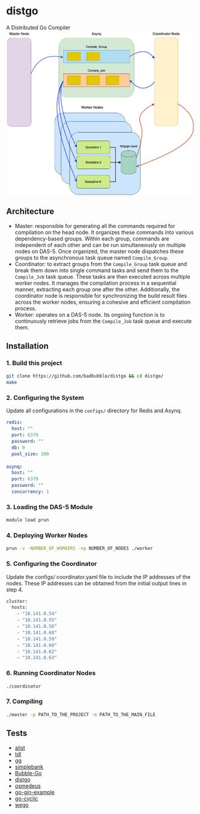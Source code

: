 # distgo
A Distributed Go Compiler
![arch](.github/ds.drawio.png)
## Architecture
* Master: responsible for generating all the commands required for compilation on the head node. It organizes these commands into various dependency-based groups. Within each group, commands are independent of each other and can be run simultaneously on multiple nodes on DAS-5. Once organized, the master node dispatches these groups to the asynchronous task queue named `Compile_Group`.
* Coordinator: to extract groups from the `Compile_Group` task queue and break them down into single command tasks and send them to the `Compile_Job` task queue. These tasks are then executed across multiple worker nodes. It manages the compilation process in a sequential manner, extracting each group one after the other. Additionally, the coordinator node is responsible for synchronizing the build result files across the worker nodes, ensuring a cohesive and efficient compilation process.
* Worker: operates on a DAS-5 node. Its ongoing function is to continuously retrieve jobs from the `Compile_Job` task queue and execute them.
## Installation
### 1. Build this project
```bash
git clone https://github.com/badbubble/distgo && cd distgo/
make
```
### 2. Configuring the System
Update all configurations in the `configs/` directory for Redis and Asynq.
```yaml
redis:
  host: ""
  port: 6379
  password: ""
  db: 0
  pool_size: 100

asynq:
  host: ""
  port: 6379
  password: ""
  concurrency: 1
```
### 3. Loading the DAS-5 Module
``` bash
module load prun
```

### 4. Deploying Worker Nodes
```bash
prun -v -NUMBER_OF_WORKERS -np NUMBER_OF_NODES ./worker
```
### 5. Configuring the Coordinator
Update the configs/
coordinator.yaml file to include the IP addresses of the nodes. These IP addresses can be obtained from the initial output lines in step 4.
```bash
cluster:
  hosts:
    - "10.141.0.54"
    - "10.141.0.55"
    - "10.141.0.56"
    - "10.141.0.68"
    - "10.141.0.59"
    - "10.141.0.60"
    - "10.141.0.62"
    - "10.141.0.63"
```
### 6. Running Coordinator Nodes
```bash
./coordinator
```
### 7. Compiling
```bash
./master -p PATH_TO_THE_PROJECT -m PATH_TO_THE_MAIN_FILE
```
## Tests
* [alist](https://github.com/alist-org/alist)
* [tdl](https://github.com/iyear/tdl)
* [gg](https://github.com/mzz2017/gg)
* [simplebank](https://github.com/techschool/simplebank)
* [Bubble-Go](https://github.com/badbubble/BubblePL-Go)
* [distgo](https://github.com/badbubble/distgo)
* [osmedeus](https://github.com/j3ssie/osmedeus)
* [go-gin-example](https://github.com/eddycjy/go-gin-example)
* [go-cyclic](https://github.com/elza2/go-cyclic)
* [wego](https://github.com/schachmat/wego)